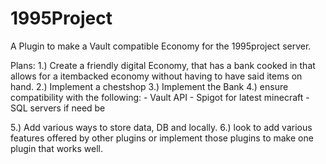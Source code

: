 # 1995Project
A Plugin to make a Vault compatible Economy for the 1995project server. 

Plans:
1.) Create a friendly digital Economy, that has a bank cooked in that allows for a itembacked economy without having to have said items on hand. 
2.) Implement a chestshop
3.) Implement the Bank 
4.) ensure compatibility with the following:
    - Vault API
    - Spigot for latest minecraft
    - SQL servers if need be
    
5.) Add various ways to store data, DB and locally. 
6.) look to add various features offered by other plugins or implement those plugins to make one plugin that works well. 
